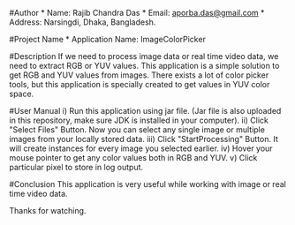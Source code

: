#Author 
	* Name: Rajib Chandra Das
	* Email: aporba.das@gmail.com
	* Address: Narsingdi, Dhaka, Bangladesh.

#Project Name 
	* Application Name: ImageColorPicker

#Description 
	If we need to process image data or real time video data, we need to extract RGB or YUV values. This application is a simple solution to get RGB and YUV values from images. There exists a lot of color picker tools, but this application is specially created to get values in YUV color space.

#User Manual
	i) Run this application using jar file. (Jar file is also uploaded in this repository, make sure JDK is installed in your computer).
	ii) Click "Select Files" Button. Now you can select any single image or multiple images from your locally stored data.
	iii) Click "StartProcessing" Button. It will create instances for every image you selected earlier.
	iv) Hover your mouse pointer to get any color values both in RGB and YUV.
	v) Click particular pixel to store in log output.

#Conclusion
	This application is very useful while working with image or real time video data.
	

Thanks for watching. 

